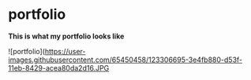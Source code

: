 # portfolio
**This is what my portfolio looks like**

![portfolio](https://user-images.githubusercontent.com/65450458/123306695-3e4fb880-d53f-11eb-8429-acea80da2d16.JPG

